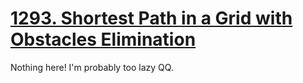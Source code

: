 [1293. Shortest Path in a Grid with Obstacles Elimination](https://leetcode.com/problems/shortest-path-in-a-grid-with-obstacles-elimination)
===
Nothing here! I'm probably too lazy QQ.
